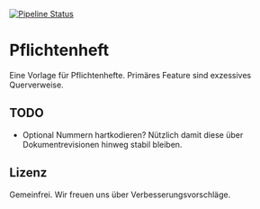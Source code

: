 [![Pipeline Status](https://git.scc.kit.edu/IPDSnelting/pflichtenheft/badges/master/pipeline.svg)](https://git.scc.kit.edu/IPDSnelting/pflichtenheft/-/jobs/artifacts/master/raw/pflichtenheft.pdf?job=build)

# Pflichtenheft

Eine Vorlage für Pflichtenhefte.
Primäres Feature sind exzessives Querverweise.

## TODO

* Optional Nummern hartkodieren? Nützlich damit diese über Dokumentrevisionen hinweg stabil bleiben.


## Lizenz
Gemeinfrei. Wir freuen uns über Verbesserungsvorschläge.
